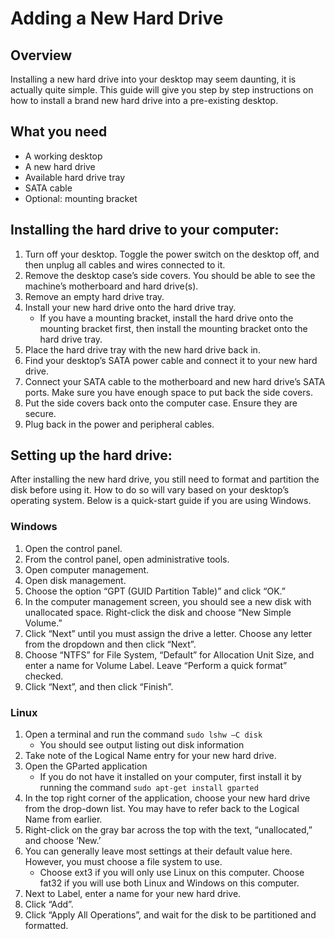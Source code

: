# Adding a New Hard Drive

## Overview 
Installing a new hard drive into your desktop may seem daunting, it is actually quite simple. This guide will give you step by step instructions on how to install a brand new hard drive into a pre-existing desktop. 

## What you need
- A working desktop
- A new hard drive
- Available hard drive tray
- SATA cable
- Optional: mounting bracket

## Installing the hard drive to your computer:
1.	Turn off your desktop. Toggle the power switch on the desktop off, and then unplug all cables and wires connected to it.
2.	Remove the desktop case’s side covers. You should be able to see the machine’s motherboard and hard drive(s).
3.	Remove an empty hard drive tray.
4.	Install your new hard drive onto the hard drive tray.
    - If you have a mounting bracket, install the hard drive onto the mounting bracket first, then install the mounting bracket onto the hard drive tray.
6.	Place the hard drive tray with the new hard drive back in.
7.	Find your desktop’s SATA power cable and connect it to your new hard drive. 
8.	Connect your SATA cable to the motherboard and new hard drive’s SATA ports. Make sure you have enough space to put back the side covers.
9.	Put the side covers back onto the computer case. Ensure they are secure.
10.	Plug back in the power and peripheral cables.

## Setting up the hard drive:
After installing the new hard drive, you still need to format and partition the disk before using it. How to do so will vary based on your desktop’s operating system. 
Below is a quick-start guide if you are using Windows.

###   Windows
1.	Open the control panel. 
2.	From the control panel, open administrative tools.
3.	Open computer management.
4.	Open disk management.
5.	Choose the option “GPT (GUID Partition Table)” and click “OK.”
6.	In the computer management screen, you should see a new disk with unallocated space.  Right-click the disk and choose “New Simple Volume.”
7.	Click “Next” until you must assign the drive a letter. Choose any letter from the dropdown and then click “Next”.
8.	Choose “NTFS” for File System, “Default” for Allocation Unit Size, and enter a name for Volume Label. Leave “Perform a quick format” checked.
9.	Click “Next”, and then click “Finish”.

### Linux
1.	Open a terminal and run the command ```sudo lshw –C disk```
    - You should see output listing out disk information
2.	Take note of the Logical Name entry for your new hard drive.
3.	Open the GParted application
    - If you do not have it installed on your computer, first install it by running the command ```sudo apt-get install gparted```
4.	In the top right corner of the application, choose your new hard drive from the drop-down list. You may have to refer back to the Logical Name from earlier.
5.	Right-click on the gray bar across the top with the text, “unallocated,” and choose ‘New.’
6.	You can generally leave most settings at their default value here. However, you must choose a file system to use.
    - Choose ext3 if you will only use Linux on this computer. Choose fat32 if you will use both Linux and Windows on this computer.
7.	Next to Label, enter a name for your new hard drive.
8.	Click “Add”.
9.	Click “Apply All Operations”, and wait for the disk to be partitioned and formatted. 


